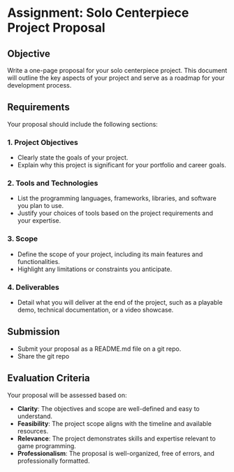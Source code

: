 # Assignment: Solo Centerpiece Project Proposal

## Objective

Write a one-page proposal for your solo centerpiece project. This document will outline the key aspects of your project
and serve as a roadmap for your development process.

## Requirements

Your proposal should include the following sections:

### 1. **Project Objectives**

- Clearly state the goals of your project.
- Explain why this project is significant for your portfolio and career goals.

### 2. **Tools and Technologies**

- List the programming languages, frameworks, libraries, and software you plan to use.
- Justify your choices of tools based on the project requirements and your expertise.

### 3. **Scope**

- Define the scope of your project, including its main features and functionalities.
- Highlight any limitations or constraints you anticipate.

### 4. **Deliverables**

- Detail what you will deliver at the end of the project, such as a playable demo, technical documentation, or a video
  showcase.

## Submission

- Submit your proposal as a README.md file on a git repo.
- Share the git repo

## Evaluation Criteria

Your proposal will be assessed based on:

- **Clarity**: The objectives and scope are well-defined and easy to understand.
- **Feasibility**: The project scope aligns with the timeline and available resources.
- **Relevance**: The project demonstrates skills and expertise relevant to game programming.
- **Professionalism**: The proposal is well-organized, free of errors, and professionally formatted.
